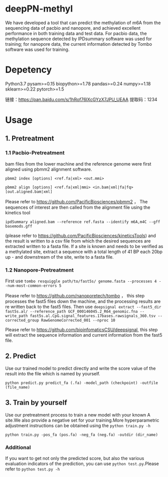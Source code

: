 # deepPN-methyl
We have developed a tool that can predict the methylation of m6A from the sequencing data of pacbio and nanopore, and achieved excellent performance in both training data and test data. For pacbio data, the methylation sequence detected by IPDsummary software was used for training; for nanopore data, the current information detected by Tombo software was used for training.

# Depetency
Python3.7 pysam>=0.15 biopython>=1.78 pandas>=0.24 numpy>=1.18 sklearn>=0.22 pytorch>=1.5  

链接：https://pan.baidu.com/s/1hRof76lXcGYzX7JPU_UEAA 
提取码：1234 


# Usage
## 1. Pretreatment
### 1.1 Pacbio-Pretreatment
bam files from the lower machine and the reference genome were first aligned using pbmm2 alignment software.

`pbmm2 index [options] <ref.fa|xml> <out.mmi>`

`pbmm2 align [options] <ref.fa|xml|mmi> <in.bam|xml|fa|fq> [out.aligned.bam|xml]`


Please refer to https://github.com/PacificBiosciences/pbmm2 ，
The sequences of interest are then called from the alignment file using the kinetics tool


`ipdSummary aligned.bam --reference ref.fasta --identify m6A,m4C --gff basemods.gff`

(please refer to https://github.com/PacificBiosciences/kineticsTools) and the result is written to a csv file from which the desired sequences are extracted written to a fasta file.
If a site is known and needs to be verified as a methylated site, extract a sequence with a total length of 41 BP each 20bp up - and downstream of the site, write to a fasta file.

### 1.2 Nanopore-Pretreatment
  First use `tombo resquiggle path/to/fast5s/ genome.fasta --processes 4 --num-most-common-errors 5`
  
  Please refer to https://github.com/nanoporetech/tombo ， this step processes the fast5 files down the machine, and the processing results are re written back to the fast5 files. 
  Then use `deepsignal extract --fast5_dir fast5s.al/ --reference_path GCF_000146045.2_R64_genomic.fna --write_path fast5s.al.CpG.signal_features.17bases.rawsignals_360.tsv --corrected_group RawGenomeCorrected_001 --nproc 10
`

Please refer to https://github.com/bioinfomaticsCSU/deepsignal, this step will extract the sequence information and current information from the fast5 file.
  
## 2. Predict
Use our trained model to predict directly and write the score value of the result into the file which is named by yourself.  
```
python predict.py predict_fa (.fa) -model_path (checkpoint) -outfile (file_name)
```
## 3. Train by yourself
Use our pretreatment process to train a new model with your known A site.We also provide a negative set for your training.More hyperparametric adjustment instructions can be obtained using the `python train.py -h`  
```
python train.py -pos_fa (pos.fa) -neg_fa (neg.fa) -outdir (dir_name)
```
### Additional
If you want to get not only the predicted score, but also the various evaluation indicators of the prediction, you can use `python test.py`.Please refer to `python test.py -h`
